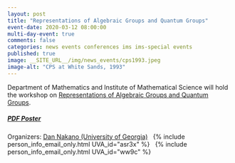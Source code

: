 ```yaml
---
layout: post
title: "Representations of Algebraic Groups and Quantum Groups"
event-date: 2020-03-12 08:00:00
multi-day-event: true
comments: false
categories: news events conferences ims ims-special events
published: true
image: __SITE_URL__/img/news_events/cps1993.jpeg
image-alt: "CPS at White Sands, 1993"
---
```


Department of Mathematics and 
Institute of Mathematical Science 
will hold the workshop on 
<a href="{{site.url}}/ims/rt-workshop-spring-2020/">Representations of Algebraic Groups and Quantum Groups</a>.

##### [PDF Poster]({{site.url}}/IMS/parshall-workshop-spring-2020/parshall-workshop-spring-2020-poster.pdf)

Organizers: <a href="https://www.math.uga.edu/directory/people/daniel-k-nakano">Dan Nakano (University of Georgia)</a>&nbsp;&nbsp;
    {% include person_info_email_only.html UVA_id="asr3x" %}&nbsp;&nbsp;
    {% include person_info_email_only.html UVA_id="ww9c" %}
